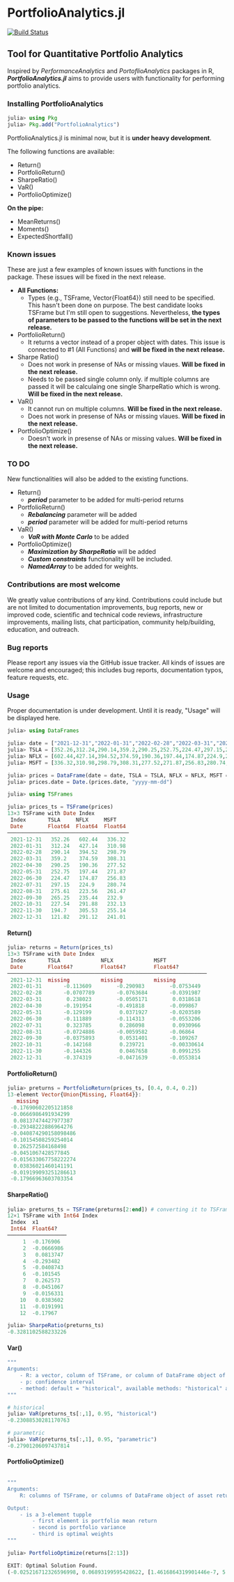 # PortfolioAnalytics.jl

[![Build Status](https://github.com/doganmehmet/PortfolioAnalytics.jl/actions/workflows/CI.yml/badge.svg?branch=main)](https://github.com/doganmehmet/PortfolioAnalytics.jl/actions/workflows/CI.yml?query=branch%3Amain)

## Tool for Quantitative Portfolio Analytics

Inspired by *PerformanceAnalytics* and *PortoflioAnalytics* packages in R, ***PortfolioAnalytics.jl*** aims to provide users with functionality for performing portfolio analytics.

### Installing PortfolioAnalytics
```julia
julia> using Pkg
julia> Pkg.add("PortfolioAnalytics")
```

PortfolioAnalytics.jl is minimal now, but it is **under heavy development**. 

The following functions are available:
* Return()
* PortfolioReturn()
* SharpeRatio()
* VaR()
* PortfolioOptimize()

**On the pipe:**
* MeanReturns()
* Moments()
* ExpectedShortfall()

### Known issues
These are just a few examples of known issues with functions in the package. These issues will be fixed in the next release.
* **All Functions:**
    * Types (e.g., TSFrame, Vector{Float64}) still need to be specified. This hasn't been done on purpose. The best candidate looks TSFrame but I'm still open to suggestions. Nevertheless, **the types of parameters to be passed to the functions will be set in the next release.**
* PortfolioReturn()
    * It returns a vector instead of a proper object with dates. This issue is connected to #1 (All Functions) and **will be fixed in the next release.**
* Sharpe Ratio()
    * Does not work in presense of NAs or missing vlaues. **Will be fixed in the next release.**
    * Needs to be passed single column only. if multiple columns are passed it will be calculaing one single SharpeRatio which is wrong. **Will be fixed in the next release.**
* VaR()
    * It cannot run on multiple columns. **Will be fixed in the next release.**
    * Does not work in presense of NAs or missing vlaues. **Will be fixed in the next release.**
* PortfolioOptimize()
    * Doesn't work in presense of NAs or missing values. **Will be fixed in the next release.**

### TO DO
New functionalities will also be added to the existing functions.
* Return()
    * ***period*** parameter to be added for multi-period returns
* PortfolioReturn()
    * ***Rebalancing*** parameter will be added
    * ***period*** parameter will be added for multi-period returns
* VaR()
    * ***VaR with Monte Carlo*** to be added
* PortfolioOptimize()
    * ***Maximization by SharpeRatio*** will be added
    * ***Custom constraints*** functionality will be included.
    * ***NamedArray*** to be added for weights.



### Contributions are most welcome
We greatly value contributions of any kind. Contributions could include but are not limited to documentation improvements, bug reports, new or improved code, scientific and technical code reviews, infrastructure improvements, mailing lists, chat participation, community help/building, education, and outreach.


### Bug reports
Please report any issues via the GitHub issue tracker. All kinds of issues are welcome and encouraged; this includes bug reports, documentation typos, feature requests, etc.

### Usage
Proper documentation is under development. Until it is ready, "Usage" will be displayed here.

```julia
julia> using DataFrames

julia> date = ["2021-12-31","2022-01-31","2022-02-28","2022-03-31","2022-04-30","2022-05-31","2022-06-30","2022-07-31","2022-08-31","2022-09-30","2022-10-31","2022-11-30","2022-12-31"]
julia> TSLA = [352.26,312.24,290.14,359.2,290.25,252.75,224.47,297.15,275.61,265.25,227.54,194.7,121.82]
julia> NFLX = [602.44,427.14,394.52,374.59,190.36,197.44,174.87,224.9,223.56,235.44,291.88,305.53,291.12]
julia> MSFT = [336.32,310.98,298.79,308.31,277.52,271.87,256.83,280.74,261.47,232.9,232.13,255.14,241.01]

julia> prices = DataFrame(date = date, TSLA = TSLA, NFLX = NFLX, MSFT = MSFT)
julia> prices.date = Date.(prices.date, "yyyy-mm-dd")
```

```julia
julia> using TSFrames

julia> prices_ts = TSFrame(prices)
13×3 TSFrame with Date Index
 Index       TSLA     NFLX     MSFT
 Date        Float64  Float64  Float64
───────────────────────────────────────
 2021-12-31   352.26   602.44   336.32
 2022-01-31   312.24   427.14   310.98
 2022-02-28   290.14   394.52   298.79
 2022-03-31   359.2    374.59   308.31
 2022-04-30   290.25   190.36   277.52
 2022-05-31   252.75   197.44   271.87
 2022-06-30   224.47   174.87   256.83
 2022-07-31   297.15   224.9    280.74
 2022-08-31   275.61   223.56   261.47
 2022-09-30   265.25   235.44   232.9
 2022-10-31   227.54   291.88   232.13
 2022-11-30   194.7    305.53   255.14
 2022-12-31   121.82   291.12   241.01

```

#### Return()
```julia
julia> returns = Return(prices_ts)
13×3 TSFrame with Date Index
 Index       TSLA             NFLX             MSFT
 Date        Float64?         Float64?         Float64?
────────────────────────────────────────────────────────────────
 2021-12-31  missing          missing          missing
 2022-01-31       -0.113609        -0.290983        -0.0753449
 2022-02-28       -0.0707789       -0.0763684       -0.0391987
 2022-03-31        0.238023        -0.0505171        0.0318618
 2022-04-30       -0.191954        -0.491818        -0.099867
 2022-05-31       -0.129199         0.0371927       -0.0203589
 2022-06-30       -0.111889        -0.114313        -0.0553206
 2022-07-31        0.323785         0.286098         0.0930966
 2022-08-31       -0.0724886       -0.0059582       -0.06864
 2022-09-30       -0.0375893        0.0531401       -0.109267
 2022-10-31       -0.142168         0.239721        -0.00330614
 2022-11-30       -0.144326         0.0467658        0.0991255
 2022-12-31       -0.374319        -0.0471639       -0.0553814

```

#### PortfolioReturn()
```julia
julia> preturns = PortfolioReturn(prices_ts, [0.4, 0.4, 0.2])
13-element Vector{Union{Missing, Float64}}:
   missing
 -0.17690602205121858
 -0.0666986491934299
  0.08137474427977387
 -0.29348222886964276
 -0.040874290158098486
 -0.10154508259254014
  0.262572584168498
 -0.0451067428577845
 -0.015633067758222274
  0.03836021460141191
 -0.019199093251286613
 -0.17966963603703354
```

#### SharpeRatio()
```julia
julia> preturns_ts = TSFrame(preturns[2:end]) # converting it to TSFrame otherwise SharpeRatio does not work. it will be fixed in the next release
12×1 TSFrame with Int64 Index
 Index  x1
 Int64  Float64?
───────────────────
     1  -0.176906
     2  -0.0666986
     3   0.0813747
     4  -0.293482
     5  -0.0408743
     6  -0.101545
     7   0.262573
     8  -0.0451067
     9  -0.0156331
    10   0.0383602
    11  -0.0191991
    12  -0.17967

julia> SharpeRatio(preturns_ts)
-0.3281102588233226
```


#### Var()
```julia
"""
Arguments:
    - R: a vector, column of TSFrame, or column of DataFrame object of asset returns
    - p: confidence interval
    - method: default = "historical", available methods: "historical" and "parametric" 
"""

# historical
julia> VaR(preturns_ts[:,1], 0.95, "historical")
-0.23088530281170763

# parametric
julia> VaR(preturns_ts[:,1], 0.95, "parametric")
-0.27901206097437814
```

#### PortfolioOptimize()
```julia

"""
Arguments:
    R: columns of TSFrame, or columns of DataFrame object of asset returns

Output:
    - is a 3-element tupple
        - first element is portfolio mean return
        - second is portfolio variance
        - third is optimal weights
"""

julia> PortfolioOptimize(returns[2:13])

EXIT: Optimal Solution Found.
(-0.025216712326596998, 0.06893199595428622, [1.4616864319901446e-7, 5.319947696629003e-8, 0.9999998006318798])
```
